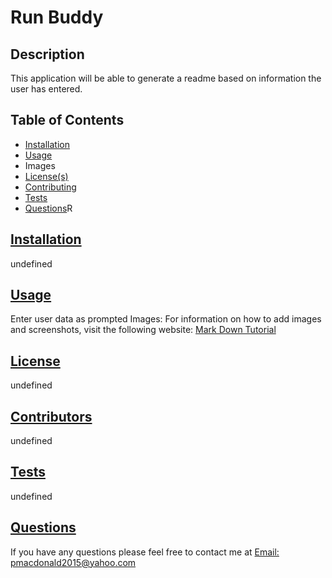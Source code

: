 # Run Buddy
      
  ## Description
  This application will be able to generate a readme based on information the user has entered. 
  ## Table of Contents
  * [Installation](#installation)
  * [Usage](#usage)
  * Images
  * [License(s)](#license)
  * [Contributing](#contributing)
  * [Tests](#tests)
  * [Questions](#questions)R
  
  ## [Installation](#table-of-contents)
  undefined
  ## [Usage](#table-of-contents)
  Enter user data as prompted
  Images:
  For information on how to add images and screenshots, visit the following website: 
  [Mark Down Tutorial](https://agea.github.io/tutorial.md/)
  ## [License](#table-of-contents)
  undefined
  ## [Contributors](#table-of-contents)
  undefined
  ## [Tests](#table-of-contents)
  undefined
  ## [Questions](#table-of-contents)
  
  If you have any questions please feel free to contact me at [Email: pmacdonald2015@yahoo.com](mailto:pmacdonald2015@yahoo.com)
